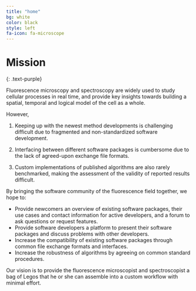 ```yaml
---
title: "home"
bg: white
color: black
style: left
fa-icon: fa-microscope
---
```


# Mission
{: .text-purple}

Fluorescence microscopy and spectroscopy are widely used to study cellular processes in real time, 
and provide key insights towards building a spatial, temporal and logical model of the cell as a whole.

However, 

1. Keeping up with the newest method developments is challenging difficult due to fragmented and 
non-standardized software development. 

2. Interfacing between different software packages is cumbersome due to the lack of agreed-upon exchange file formats. 

3. Custom implementations of published algorithms are also rarely benchmarked, making the 
assessment of the validity of reported results difficult.


By bringing the software community of the fluorescence field together, we hope to:

* Provide newcomers an overview of existing software packages, their use cases and contact information for active 
developers, and a forum to ask questions or request features.
* Provide software developers a platform to present their software packages and discuss problems with other developers.
* Increase the compatibility of existing software packages through common file exchange formats and interfaces.
* Increase the robustness of algorithms by agreeing on common standard procedures.

Our vision is to provide the fluorescence microscopist and spectroscopist a bag of Legos that he or she can assemble 
into a custom workflow with minimal effort.

